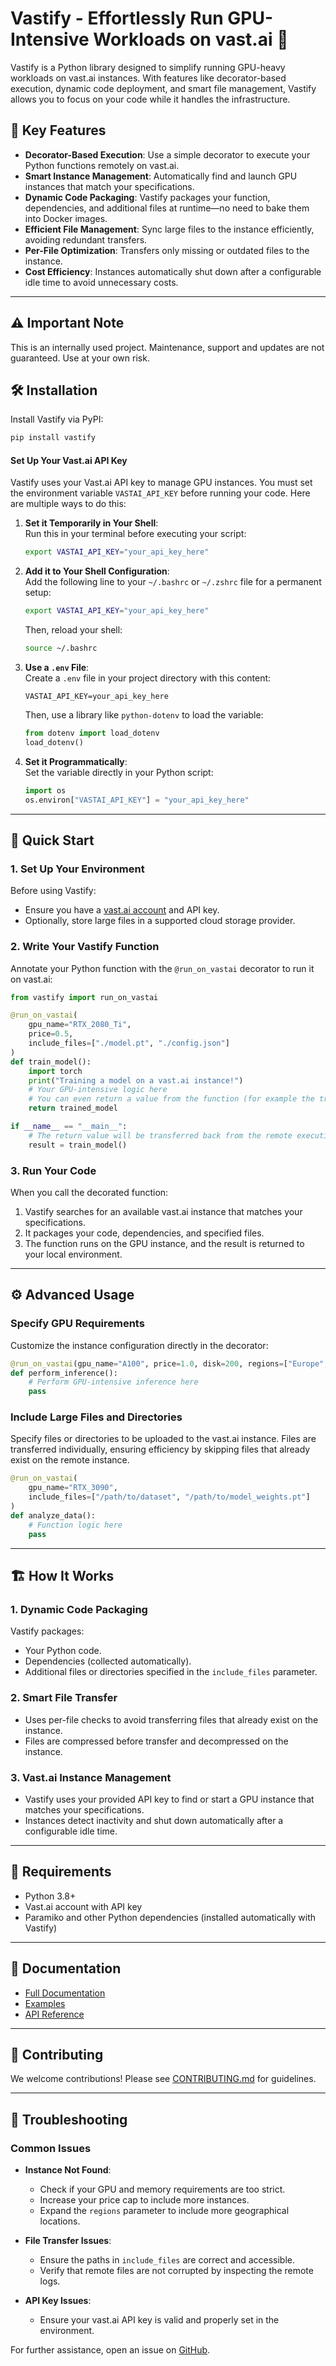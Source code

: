 # Vastify - Effortlessly Run GPU-Intensive Workloads on vast.ai 🚀

Vastify is a Python library designed to simplify running GPU-heavy workloads on vast.ai instances. With features like decorator-based execution, dynamic code deployment, and smart file management, Vastify allows you to focus on your code while it handles the infrastructure.

## 🌟 Key Features

- **Decorator-Based Execution**: Use a simple decorator to execute your Python functions remotely on vast.ai.
- **Smart Instance Management**: Automatically find and launch GPU instances that match your specifications.
- **Dynamic Code Packaging**: Vastify packages your function, dependencies, and additional files at runtime—no need to bake them into Docker images.
- **Efficient File Management**: Sync large files to the instance efficiently, avoiding redundant transfers.
- **Per-File Optimization**: Transfers only missing or outdated files to the instance.
- **Cost Efficiency**: Instances automatically shut down after a configurable idle time to avoid unnecessary costs.

---

## ⚠️ Important Note
This is an internally used project. Maintenance, support and updates are not guaranteed. Use at your own risk.

## 🛠️ Installation

Install Vastify via PyPI:

```bash
pip install vastify
```

#### Set Up Your Vast.ai API Key

Vastify uses your Vast.ai API key to manage GPU instances. You must set the environment variable `VASTAI_API_KEY` before running your code. Here are multiple ways to do this:

1. **Set it Temporarily in Your Shell**:  
   Run this in your terminal before executing your script:  
   ```bash
   export VASTAI_API_KEY="your_api_key_here"
   ```

2. **Add it to Your Shell Configuration**:  
   Add the following line to your `~/.bashrc` or `~/.zshrc` file for a permanent setup:  
   ```bash
   export VASTAI_API_KEY="your_api_key_here"
   ```  
   Then, reload your shell:  
   ```bash
   source ~/.bashrc
   ```

3. **Use a `.env` File**:  
   Create a `.env` file in your project directory with this content:  
   ```.env
   VASTAI_API_KEY=your_api_key_here
   ```
   Then, use a library like `python-dotenv` to load the variable:  
   ```python
   from dotenv import load_dotenv
   load_dotenv()
   ```

4. **Set it Programmatically**:  
   Set the variable directly in your Python script:  
   ```python
   import os
   os.environ["VASTAI_API_KEY"] = "your_api_key_here"
   ```  


---

## 🚀 Quick Start

### 1. Set Up Your Environment

Before using Vastify:
- Ensure you have a [vast.ai account](https://vast.ai) and API key.
- Optionally, store large files in a supported cloud storage provider.

### 2. Write Your Vastify Function

Annotate your Python function with the `@run_on_vastai` decorator to run it on vast.ai:

```python
from vastify import run_on_vastai

@run_on_vastai(
    gpu_name="RTX_2080_Ti", 
    price=0.5, 
    include_files=["./model.pt", "./config.json"]
)
def train_model():
    import torch
    print("Training a model on a vast.ai instance!")
    # Your GPU-intensive logic here
    # You can even return a value from the function (for example the trained model)
    return trained_model

if __name__ == "__main__":
    # The return value will be transferred back from the remote execution to your local environment automagically
    result = train_model()
```

### 3. Run Your Code

When you call the decorated function:
1. Vastify searches for an available vast.ai instance that matches your specifications.
2. It packages your code, dependencies, and specified files.
3. The function runs on the GPU instance, and the result is returned to your local environment.

---

## ⚙️ Advanced Usage

### Specify GPU Requirements

Customize the instance configuration directly in the decorator:

```python
@run_on_vastai(gpu_name="A100", price=1.0, disk=200, regions=["Europe", "North_America"])
def perform_inference():
    # Perform GPU-intensive inference here
    pass
```

### Include Large Files and Directories

Specify files or directories to be uploaded to the vast.ai instance. Files are transferred individually, ensuring efficiency by skipping files that already exist on the remote instance.

```python
@run_on_vastai(
    gpu_name="RTX_3090", 
    include_files=["/path/to/dataset", "/path/to/model_weights.pt"]
)
def analyze_data():
    # Function logic here
    pass
```

---

## 🏗️ How It Works

### 1. **Dynamic Code Packaging**
Vastify packages:
- Your Python code.
- Dependencies (collected automatically).
- Additional files or directories specified in the `include_files` parameter.

### 2. **Smart File Transfer**
- Uses per-file checks to avoid transferring files that already exist on the instance.
- Files are compressed before transfer and decompressed on the instance.

### 3. **Vast.ai Instance Management**
- Vastify uses your provided API key to find or start a GPU instance that matches your specifications.
- Instances detect inactivity and shut down automatically after a configurable idle time.

---

## 🧰 Requirements

- Python 3.8+
- Vast.ai account with API key
- Paramiko and other Python dependencies (installed automatically with Vastify)

---

## 📖 Documentation

- [Full Documentation](https://yourdocslink.com)
- [Examples](https://yourdocslink.com/examples)
- [API Reference](https://yourdocslink.com/api)

---

## 🤝 Contributing

We welcome contributions! Please see [CONTRIBUTING.md](https://github.com/yourrepo/vastify/blob/main/CONTRIBUTING.md) for guidelines.

---

## 🚨 Troubleshooting

### Common Issues

- **Instance Not Found**:
   - Check if your GPU and memory requirements are too strict.
   - Increase your price cap to include more instances.
   - Expand the `regions` parameter to include more geographical locations.

- **File Transfer Issues**:
   - Ensure the paths in `include_files` are correct and accessible.
   - Verify that remote files are not corrupted by inspecting the remote logs.

- **API Key Issues**:
   - Ensure your vast.ai API key is valid and properly set in the environment.

For further assistance, open an issue on [GitHub](https://github.com/yourrepo/vastify/issues).

